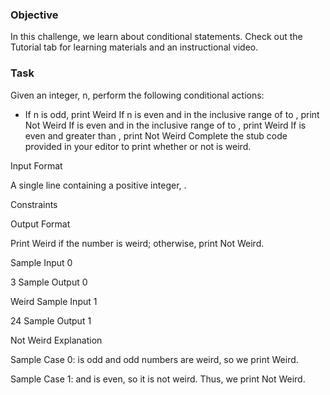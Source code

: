 ### Objective
In this challenge, we learn about conditional statements. Check out the Tutorial tab for learning materials and an instructional video.

<h3>Task</h3>
Given an integer, n, perform the following conditional actions:
<ul>
<li>If n is odd, print Weird
If n is even and in the inclusive range of  to , print Not Weird
If  is even and in the inclusive range of  to , print Weird
If  is even and greater than , print Not Weird
Complete the stub code provided in your editor to print whether or not  is weird.
</ul>
Input Format

A single line containing a positive integer, .

Constraints

Output Format

Print Weird if the number is weird; otherwise, print Not Weird.

Sample Input 0

3
Sample Output 0

Weird
Sample Input 1

24
Sample Output 1

Not Weird
Explanation

Sample Case 0: 
 is odd and odd numbers are weird, so we print Weird.

Sample Case 1: 
 and  is even, so it is not weird. Thus, we print Not Weird.
